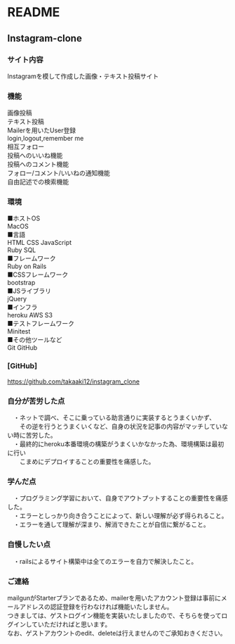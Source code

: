 # README
## Instagram-clone

### サイト内容
Instagramを模して作成した画像・テキスト投稿サイト

### 機能
画像投稿  
テキスト投稿  
Mailerを用いたUser登録  
login,logout,remember me  
相互フォロー  
投稿へのいいね機能  
投稿へのコメント機能  
フォロー/コメント/いいねの通知機能  
自由記述での検索機能  

### 環境
■ホストOS  
MacOS  
■言語  
HTML CSS JavaScript   
Ruby SQL  
■フレームワーク  
Ruby on Rails  
■CSSフレームワーク  
bootstrap  
■JSライブラリ  
jQuery  
■インフラ  
heroku AWS S3  
■テストフレームワーク  
Minitest  
■その他ツールなど  
Git GitHub  

### [GitHub]  
https://github.com/takaaki12/instagram_clone

### 自分が苦労した点  
　・ネットで調べ、そこに乗っている助言通りに実装するとうまくいかず、  
　　その逆を行うとうまくいくなど、自身の状況を記事の内容がマッチしていない時に苦労した。  
　・最終的にheroku本番環境の構築がうまくいかなかった為、環境構築は最初に行い  
　　こまめにデプロイすることの重要性を痛感した。  

### 学んだ点
　・プログラミング学習において、自身でアウトプットすることの重要性を痛感した。  
　・エラーとしっかり向き合うことによって、新しい理解が必ず得られること。  
　・エラーを通して理解が深まり、解消できたことが自信に繋がること。  

### 自慢したい点
　・railsによるサイト構築中は全てのエラーを自力で解決したこと。  

### ご連絡
mailgunがStarterプランであるため、mailerを用いたアカウント登録は事前にメールアドレスの認証登録を行わなければ機能いたしません。  
つきましては、ゲストログイン機能を実装いたしましたので、そちらを使ってログインしていただければと思います。  
なお、ゲストアカウントのedit、deleteは行えませんのでご承知おきください。  
